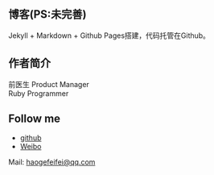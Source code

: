 ## 博客(PS:未完善)

Jekyll + Markdown + Github Pages搭建，代码托管在Github。

## 作者简介

前医生 
Product Manager   
Ruby Programmer  

## Follow me

* [github](https://github.com/haogefeifei) 
* [Weibo](http://weibo.com/540744679/)

Mail: haogefeifei@qq.com
